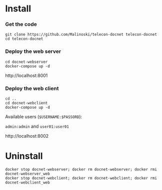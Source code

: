 # Install 

### Get the code
```
git clone https://github.com/Malinoski/telecon-docnet telecon-docnet
cd telecon-docnet
```

### Deploy the web server 

```
cd docnet-webserver
docker-compose up -d 
```

http://localhost:8001

### Deploy the web client

```
cd ..
cd docnet-webclient
docker-compose up -d
```

Available users (```$USERNAME:$PASSORD```): 

```admin:admin``` and ```user01:user01```

http://localhost:8002 


# Uninstall

```
docker stop docnet-webserver; docker rm docnet-webserver; docker rmi docnet-webserver_web
docker stop docnet-webclient; docker rm docnet-webclient; docker rmi docnet-webclient_web
```
